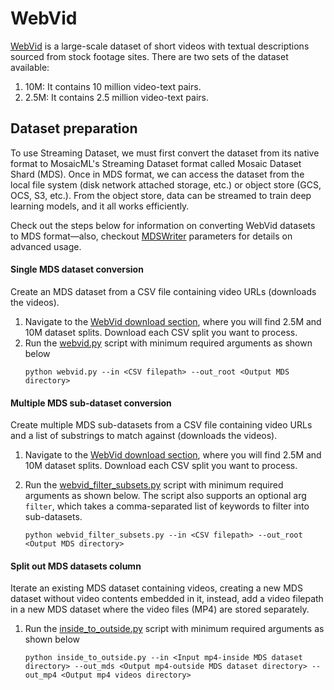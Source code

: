 # WebVid

[WebVid](https://m-bain.github.io/webvid-dataset/) is a large-scale dataset of short videos with textual descriptions sourced from stock footage sites. There are two sets of the dataset available:
1. 10M: It contains 10 million video-text pairs.
2. 2.5M: It contains 2.5 million video-text pairs.

## Dataset preparation

To use Streaming Dataset, we must first convert the dataset from its native format to MosaicML's Streaming Dataset format called Mosaic Dataset Shard (MDS). Once in MDS format, we can access the dataset from the local file system (disk network attached storage, etc.) or object store (GCS, OCS, S3, etc.). From the object store, data can be streamed to train deep learning models, and it all works efficiently.

Check out the steps below for information on converting WebVid datasets to MDS format—also, checkout [MDSWriter](https://streaming.docs.mosaicml.com/en/latest/api_reference/generated/streaming.MDSWriter.html) parameters for details on advanced usage.

#### Single MDS dataset conversion

Create an MDS dataset from a CSV file containing video URLs (downloads the videos).

1. Navigate to the [WebVid download section](https://m-bain.github.io/webvid-dataset/), where you will find 2.5M and 10M dataset splits. Download each CSV split you want to process.
2. Run the [webvid.py](https://github.com/mosaicml/streaming/blob/main/streaming/multimodal/convert/webvid/webvid.py) script with minimum required arguments as shown below  
    <!--pytest.mark.skip--> 
    ```
    python webvid.py --in <CSV filepath> --out_root <Output MDS directory> 
    ```
#### Multiple MDS sub-dataset conversion

Create multiple MDS sub-datasets from a CSV file containing video URLs and a list of substrings to match against (downloads the videos).

1. Navigate to the [WebVid download section](https://m-bain.github.io/webvid-dataset/), where you will
   find 2.5M and 10M dataset splits. Download each CSV split you want to process.

2. Run the [webvid_filter_subsets.py](https://github.com/mosaicml/streaming/blob/main/streaming/multimodal/convert/webvid/webvid_filter_subsets.py) script with minimum required arguments as shown below. The script also supports an optional arg `filter`, which takes a comma-separated list of keywords to filter into sub-datasets.
    <!--pytest.mark.skip-->
    ```
    python webvid_filter_subsets.py --in <CSV filepath> --out_root <Output MDS directory>
    ```

#### Split out MDS datasets column
Iterate an existing MDS dataset containing videos, creating a new MDS dataset without video contents embedded in it, instead, add a video filepath in a new MDS dataset where the video files (MP4) are stored separately.

1. Run the [inside_to_outside.py](https://github.com/mosaicml/streaming/blob/main/streaming/multimodal/convert/webvid/inside_to_outside.py) script with minimum required arguments as shown below
    <!--pytest.mark.skip-->
    ```
    python inside_to_outside.py --in <Input mp4-inside MDS dataset directory> --out_mds <Output mp4-outside MDS dataset directory> --out_mp4 <Output mp4 videos directory>
    ```
